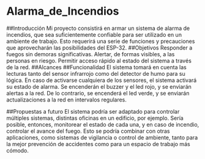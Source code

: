 # Alarma_de_Incendios
##Introducción
Mi proyecto consistirá en armar un sistema de alarma de incendios, que sea suficientemente confiable para ser utilizado en un ambiente de trabajo. Esto requerirá una serie de funciones y precauciones que aprovecharán las posibilidades del ESP-32.
##Objetivos
Responder a fuegos sin demoras significativas.
Alertar, de formas visibles, a las personas en riesgo.
Permitir acceso rápido al estado del sistema a través de la red.
##Alcances
##Funcionalidad
El sistema tomará en cuenta las lecturas tanto del sensor infrarrojo como del detector de humo para su lógica. En caso de activarse cualquiera de los sensores, el sistema activará su estado de alarma. Se encenderán el buzzer y el led rojo, y se enviarán alertas a la red. De lo contrario, se encenderá el led verde, y se enviarán actualizaciones a la red en intervalos regulares.

##Propuestas a futuro
El sistema podría ser adaptado para controlar múltiples sistemas, distintas oficinas en un edificio, por ejemplo. Sería posible, entonces, monitorear el estado de cada una, y en caso de incendio, controlar el avance del fuego. Esto se podría combinar con otras aplicaciones, como sistemas de vigilancia o control de ambiente, tanto para la mejor prevención de accidentes como para un espacio de trabajo más cómodo. 

